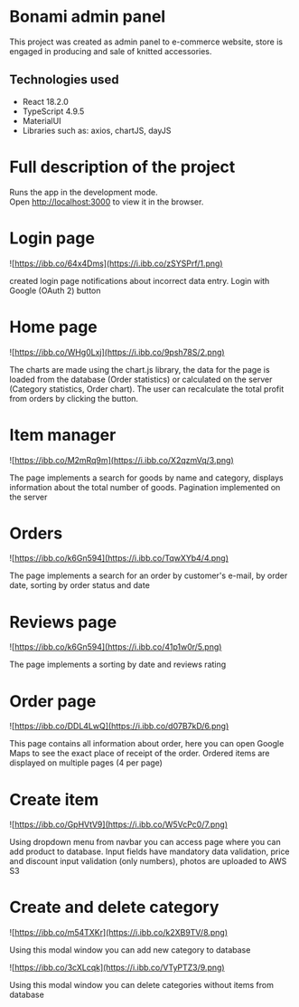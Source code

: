 # Bonami admin panel

This project was created as admin panel to e-commerce website, store is engaged in producing and sale of knitted accessories.

## Technologies used

* React 18.2.0
* TypeScript 4.9.5
* MaterialUI
* Libraries such as: axios, chartJS, dayJS

# Full description of the project

Runs the app in the development mode.\
Open [http://localhost:3000](http://localhost:3000) to view it in the browser.

# Login page

![https://ibb.co/64x4Dms](https://i.ibb.co/zSYSPrf/1.png)

created login page notifications about incorrect data entry. Login with Google (OAuth 2) button

# Home page

![https://ibb.co/WHg0Lxj](https://i.ibb.co/9psh78S/2.png)

The charts are made using the chart.js library, the data for the page is loaded from the database (Order statistics) or calculated on the server (Category statistics, Order chart). The user can recalculate the total profit from orders by clicking the button.

# Item manager

![https://ibb.co/M2mRq9m](https://i.ibb.co/X2qzmVq/3.png)

The page implements a search for goods by name and category, displays information about the total number of goods. Pagination implemented on the server

# Orders

![https://ibb.co/k6Gn594](https://i.ibb.co/TqwXYb4/4.png)

The page implements a search for an order by customer's e-mail, by order date, sorting by order status and date

# Reviews page

![https://ibb.co/k6Gn594](https://i.ibb.co/41p1w0r/5.png)

The page implements a sorting by date and reviews rating

# Order page

![https://ibb.co/DDL4LwQ](https://i.ibb.co/d07B7kD/6.png)

This page contains all information about order, here you can open Google Maps to see the exact place of receipt of the order. Ordered items are displayed on multiple pages (4 per page)

# Create item

![https://ibb.co/GpHVtV9](https://i.ibb.co/W5VcPc0/7.png)

Using dropdown menu from navbar you can access page where you can add product to database. Input fields have mandatory data validation, price and discount input validation (only numbers), photos are uploaded to AWS S3

# Create and delete category

![https://ibb.co/m54TXKr](https://i.ibb.co/k2XB9TV/8.png)

Using this modal window you can add new category to database

![https://ibb.co/3cXLcqk](https://i.ibb.co/VTyPTZ3/9.png)

Using this modal window you can delete categories without items from database

